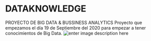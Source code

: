 # DATAKNOWLEDGE
PROYECTO DE BIG DATA & BUSSINESS ANALYTICS 
Proyecto que empezamos el día 19 de Septiembre del 2020 para empezar a tener conocimientos de Big Data.
![enter image description here](https://lh3.googleusercontent.com/proxy/rlylHTQMk6a84ukRiasfxawPcVTIpdNCwZ6_f0ivkoivXx7uxx9CBKGypwRn6yPzW-10B-aMaBC78TvnDtBO7-o2BQ9ruZ28SbfSaIffGhnN42QswIlO)
